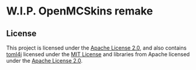 # W.I.P. OpenMCSkins remake

## License

This project is licensed under the [Apache License 2.0](license/APACHE.txt), and also
contains [toml4j](https://github.com/mwanji/toml4j) licensed under the [MIT License](license/MIT.txt) 
and libraries from Apache licensed under the [Apache License 2.0](license/APACHE.txt).